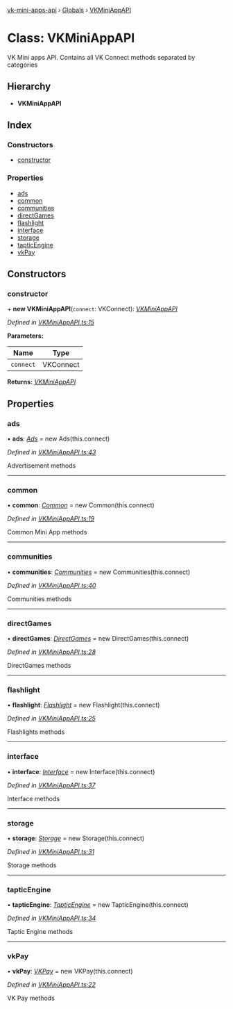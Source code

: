 [vk-mini-apps-api](../README.md) › [Globals](../globals.md) › [VKMiniAppAPI](vkminiappapi.md)

# Class: VKMiniAppAPI

VK Mini apps API. Contains all VK Connect methods separated by categories

## Hierarchy

* **VKMiniAppAPI**

## Index

### Constructors

* [constructor](vkminiappapi.md#constructor)

### Properties

* [ads](vkminiappapi.md#ads)
* [common](vkminiappapi.md#common)
* [communities](vkminiappapi.md#communities)
* [directGames](vkminiappapi.md#directgames)
* [flashlight](vkminiappapi.md#flashlight)
* [interface](vkminiappapi.md#interface)
* [storage](vkminiappapi.md#storage)
* [tapticEngine](vkminiappapi.md#tapticengine)
* [vkPay](vkminiappapi.md#vkpay)

## Constructors

###  constructor

\+ **new VKMiniAppAPI**(`connect`: VKConnect): *[VKMiniAppAPI](vkminiappapi.md)*

*Defined in [VKMiniAppAPI.ts:15](https://github.com/VKCOM/vk-mini-apps-api/blob/b7a8e9b/src/VKMiniAppAPI.ts#L15)*

**Parameters:**

Name | Type |
------ | ------ |
`connect` | VKConnect |

**Returns:** *[VKMiniAppAPI](vkminiappapi.md)*

## Properties

###  ads

• **ads**: *[Ads](ads.md)* =  new Ads(this.connect)

*Defined in [VKMiniAppAPI.ts:43](https://github.com/VKCOM/vk-mini-apps-api/blob/b7a8e9b/src/VKMiniAppAPI.ts#L43)*

Advertisement methods

___

###  common

• **common**: *[Common](common.md)* =  new Common(this.connect)

*Defined in [VKMiniAppAPI.ts:19](https://github.com/VKCOM/vk-mini-apps-api/blob/b7a8e9b/src/VKMiniAppAPI.ts#L19)*

Common Mini App methods

___

###  communities

• **communities**: *[Communities](communities.md)* =  new Communities(this.connect)

*Defined in [VKMiniAppAPI.ts:40](https://github.com/VKCOM/vk-mini-apps-api/blob/b7a8e9b/src/VKMiniAppAPI.ts#L40)*

Communities methods

___

###  directGames

• **directGames**: *[DirectGames](directgames.md)* =  new DirectGames(this.connect)

*Defined in [VKMiniAppAPI.ts:28](https://github.com/VKCOM/vk-mini-apps-api/blob/b7a8e9b/src/VKMiniAppAPI.ts#L28)*

DirectGames methods

___

###  flashlight

• **flashlight**: *[Flashlight](flashlight.md)* =  new Flashlight(this.connect)

*Defined in [VKMiniAppAPI.ts:25](https://github.com/VKCOM/vk-mini-apps-api/blob/b7a8e9b/src/VKMiniAppAPI.ts#L25)*

Flashlights methods

___

###  interface

• **interface**: *[Interface](interface.md)* =  new Interface(this.connect)

*Defined in [VKMiniAppAPI.ts:37](https://github.com/VKCOM/vk-mini-apps-api/blob/b7a8e9b/src/VKMiniAppAPI.ts#L37)*

Interface methods

___

###  storage

• **storage**: *[Storage](storage.md)* =  new Storage(this.connect)

*Defined in [VKMiniAppAPI.ts:31](https://github.com/VKCOM/vk-mini-apps-api/blob/b7a8e9b/src/VKMiniAppAPI.ts#L31)*

Storage methods

___

###  tapticEngine

• **tapticEngine**: *[TapticEngine](tapticengine.md)* =  new TapticEngine(this.connect)

*Defined in [VKMiniAppAPI.ts:34](https://github.com/VKCOM/vk-mini-apps-api/blob/b7a8e9b/src/VKMiniAppAPI.ts#L34)*

Taptic Engine methods

___

###  vkPay

• **vkPay**: *[VKPay](vkpay.md)* =  new VKPay(this.connect)

*Defined in [VKMiniAppAPI.ts:22](https://github.com/VKCOM/vk-mini-apps-api/blob/b7a8e9b/src/VKMiniAppAPI.ts#L22)*

VK Pay methods
